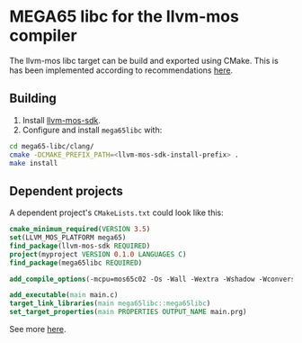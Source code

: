# MEGA65 libc for the llvm-mos compiler

The llvm-mos libc target can be build and exported using
CMake. This is has been implemented according to recommendations
[here](https://pabloariasal.github.io/2018/02/19/its-time-to-do-cmake-right/).

## Building

1. Install [llvm-mos-sdk](https://github.com/llvm-mos/llvm-mos-sdk#getting-started).
2. Configure and install `mega65libc` with:
~~~ bash
cd mega65-libc/clang/
cmake -DCMAKE_PREFIX_PATH=<llvm-mos-sdk-install-prefix> .
make install
~~~

## Dependent projects

A dependent project's `CMakeLists.txt` could look like this:
~~~ cmake
cmake_minimum_required(VERSION 3.5)
set(LLVM_MOS_PLATFORM mega65)
find_package(llvm-mos-sdk REQUIRED)
project(myproject VERSION 0.1.0 LANGUAGES C)
find_package(mega65libc REQUIRED)

add_compile_options(-mcpu=mos65c02 -Os -Wall -Wextra -Wshadow -Wconversion -Wno-language-extension-token)

add_executable(main main.c)
target_link_libraries(main mega65libc::mega65libc)
set_target_properties(main PROPERTIES OUTPUT_NAME main.prg)
~~~
See more [here](https://github.com/llvm-mos/llvm-mos-sdk#developing-for-6502-with-cmake).

